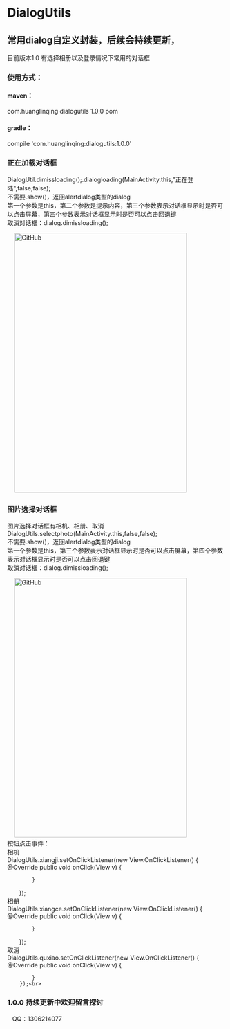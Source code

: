 # DialogUtils
## 常用dialog自定义封装，后续会持续更新，
目前版本1.0
有选择相册以及登录情况下常用的对话框

### 使用方式：
#### maven：
 <dependency>
 <groupId>com.huanglinqing</groupId>
 <artifactId>dialogutils</artifactId>
 <version>1.0.0</version>
 <type>pom</type>
 </dependency>
 
#### gradle：
 compile 'com.huanglinqing:dialogutils:1.0.0'

### 正在加载对话框
DialogUtil.dimissloading();.dialogloading(MainActivity.this,"正在登陆",false,false);<br>
不需要.show()，返回alertdialog类型的dialog<br>
第一个参数是this，第二个参数是提示内容，第三个参数表示对话框显示时是否可以点击屏幕，第四个参数表示对话框显示时是否可以点击回退键<br>
取消对话框：dialog.dimissloading();<br>

    
<img src="http://p86xu5smy.bkt.clouddn.com/Screenshot_2018-05-04-13-57-55-01.png" alt="GitHub" title="GitHub,Social Coding" width="400" height="600" />

### 图片选择对话框
图片选择对话框有相机、相册、取消<br>
DialogUtils.selectphoto(MainActivity.this,false,false);<br>
不需要.show()，返回alertdialog类型的dialog<br>
第一个参数是this，第三个参数表示对话框显示时是否可以点击屏幕，第四个参数表示对话框显示时是否可以点击回退键<br>
取消对话框：dialog.dimissloading();<br>

    
<img src="http://p86xu5smy.bkt.clouddn.com/xiangji.png" alt="GitHub" title="GitHub,Social Coding" width="400" height="600" /><br>
按钮点击事件：<br>
相机<br>
 DialogUtils.xiangji.setOnClickListener(new View.OnClickListener() {
            @Override
            public void onClick(View v) {
                
            }
        });<br>
相册<br>
DialogUtils.xiangce.setOnClickListener(new View.OnClickListener() {
            @Override
            public void onClick(View v) {
                
            }
        });<br>
取消<br>
DialogUtils.quxiao.setOnClickListener(new View.OnClickListener() {
            @Override
            public void onClick(View v) {
                
            }
        });<br>

### 1.0.0 持续更新中欢迎留言探讨
    QQ：1306214077
